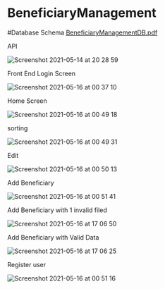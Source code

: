 # BeneficiaryManagement

#Database Schema
[BeneficiaryManagementDB.pdf](https://github.com/masheleza/BeneficiaryManagement/files/6489422/BeneficiaryManagementDB.pdf)

API 

![Screenshot 2021-05-14 at 20 28 59](https://user-images.githubusercontent.com/4394460/118313518-1d815580-b4f3-11eb-9896-edb0b294e8aa.png)

Front End
Login Screen

![Screenshot 2021-05-16 at 00 37 10](https://user-images.githubusercontent.com/4394460/118380345-54359980-b5e1-11eb-9a0d-39ad6601cc65.png)

Home Screen

![Screenshot 2021-05-16 at 00 49 18](https://user-images.githubusercontent.com/4394460/118380357-70393b00-b5e1-11eb-93cc-7eda94a89370.png)

sorting

![Screenshot 2021-05-16 at 00 49 31](https://user-images.githubusercontent.com/4394460/118380364-78917600-b5e1-11eb-86c9-7765f7dcdeae.png)

Edit

![Screenshot 2021-05-16 at 00 50 13](https://user-images.githubusercontent.com/4394460/118380374-8810bf00-b5e1-11eb-9b69-731549226de7.png)

Add Beneficiary

![Screenshot 2021-05-16 at 00 51 41](https://user-images.githubusercontent.com/4394460/118380402-b9898a80-b5e1-11eb-855a-c122b657186d.png)

Add Beneficiary with 1 invalid filed

![Screenshot 2021-05-16 at 17 06 50](https://user-images.githubusercontent.com/4394460/118402228-504d5a00-b669-11eb-88c5-24acd3154dd2.png)

Add Beneficiary with Valid Data

![Screenshot 2021-05-16 at 17 06 25](https://user-images.githubusercontent.com/4394460/118402250-665b1a80-b669-11eb-87ef-1bbc367540ac.png)


Register user

![Screenshot 2021-05-16 at 00 51 16](https://user-images.githubusercontent.com/4394460/118380385-9e1e7f80-b5e1-11eb-8478-0db3d02dc4b2.png)

